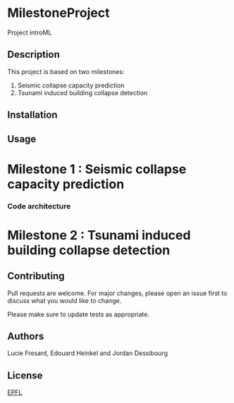 # MilestoneProject
Project introML

## Description
This project is based on two milestones:
1. Seismic collapse capacity prediction
2. Tsunami induced building collapse detection

## Installation

## Usage

# Milestone 1 : Seismic collapse capacity prediction

### Code architecture 

# Milestone 2 : Tsunami induced building collapse detection

## Contributing
Pull requests are welcome. For major changes, please open an issue first to discuss what you would like to change.

Please make sure to update tests as appropriate.

## Authors
Lucie Fresard, Edouard Heinkel and Jordan Dessibourg

## License
[EPFL](https://choosealicense.com/licenses/epfl/)
